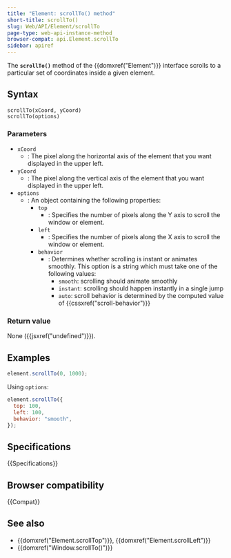 ```yaml
---
title: "Element: scrollTo() method"
short-title: scrollTo()
slug: Web/API/Element/scrollTo
page-type: web-api-instance-method
browser-compat: api.Element.scrollTo
sidebar: apiref
---
```


The **`scrollTo()`** method of the {{domxref("Element")}}
interface scrolls to a particular set of coordinates inside a given element.

## Syntax

```js-nolint
scrollTo(xCoord, yCoord)
scrollTo(options)
```

### Parameters

- `xCoord`
  - : The pixel along the horizontal axis of the
    element that you want displayed in the upper left.
- `yCoord`
  - : The pixel along the vertical axis of the element
    that you want displayed in the upper left.
- `options`
  - : An object containing the following properties:
    - `top`
      - : Specifies the number of pixels along the Y axis to scroll the window or element.
    - `left`
      - : Specifies the number of pixels along the X axis to scroll the window or element.
    - `behavior`
      - : Determines whether scrolling is instant or animates smoothly. This option is a string which must take one of the following values:
        - `smooth`: scrolling should animate smoothly
        - `instant`: scrolling should happen instantly in a single jump
        - `auto`: scroll behavior is determined by the computed value of {{cssxref("scroll-behavior")}}

### Return value

None ({{jsxref("undefined")}}).

## Examples

```js
element.scrollTo(0, 1000);
```

Using `options`:

```js
element.scrollTo({
  top: 100,
  left: 100,
  behavior: "smooth",
});
```

## Specifications

{{Specifications}}

## Browser compatibility

{{Compat}}

## See also

- {{domxref("Element.scrollTop")}}, {{domxref("Element.scrollLeft")}}
- {{domxref("Window.scrollTo()")}}
